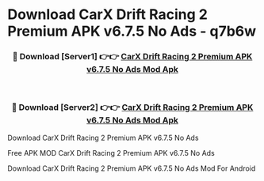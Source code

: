 # Download CarX Drift Racing 2 Premium APK v6.7.5 No Ads - q7b6w



<div align="center">
<h3>🔴 Download [Server1] 👉👉 <a href="https://momento.my/?title=CarX_Drift_Racing_2_Premium_APK_v6.7.5_No_Ads">CarX Drift Racing 2 Premium APK v6.7.5 No Ads Mod Apk</a></h3><br>

<h3>🔴 Download [Server2] 👉👉 <a href="https://momento.my/?title=CarX_Drift_Racing_2_Premium_APK_v6.7.5_No_Ads">CarX Drift Racing 2 Premium APK v6.7.5 No Ads Mod Apk</a></h3>
</div>



Download CarX Drift Racing 2 Premium APK v6.7.5 No Ads 

Free APK MOD CarX Drift Racing 2 Premium APK v6.7.5 No Ads 

Download CarX Drift Racing 2 Premium APK v6.7.5 No Ads Mod For Android
